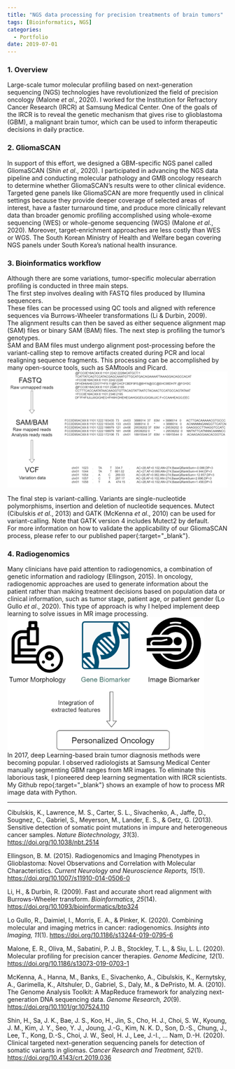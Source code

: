 ```yaml
---
title: "NGS data processing for precision treatments of brain tumors"
tags: [Bioinformatics, NGS]
categories:
  - Portfolio
date: 2019-07-01
---
```


### 1. Overview  
Large-scale tumor molecular profiling based on next-generation sequencing (NGS) technologies have revolutionized the field of precision oncology (Malone *et al*., 2020). I worked for the Institution for Refractory Cancer Research (IRCR) at Samsung Medical Center. One of the goals of the IRCR is to reveal the genetic mechanism that gives rise to glioblastoma (GBM), a malignant brain tumor, which can be used to inform therapeutic decisions in daily practice.  

### 2. GliomaSCAN  
In support of this effort, we designed a GBM-specific NGS panel called GliomaSCAN (Shin *et al*., 2020). I participated in advancing the NGS data pipeline and conducting molecular pathology and GMB oncology research to determine whether GliomaSCAN’s results were to other clinical evidence. Targeted gene panels like GliomaSCAN are more frequently used in clinical settings because they provide deeper coverage of selected areas of interest, have a faster turnaround time, and produce more clinically relevant data than broader genomic profiling accomplished using whole-exome sequencing (WES) or whole-genome sequencing (WGS) (Malone *et al*., 2020). Moreover, target-enrichment approaches are less costly than WES or WGS. The South Korean Ministry of Health and Welfare began covering NGS panels under South Korea’s national health insurance.   

### 3. Bioinformatics workflow  
Although there are some variations, tumor-specific molecular aberration profiling is conducted in three main steps.  
The first step involves dealing with FASTQ files produced by Illumina sequencers.  
These files can be processed using QC tools and aligned with reference sequences via Burrows-Wheeler transformations (Li & Durbin, 2009).  
The alignment results can then be saved as either sequence alignment map (SAM) files or binary SAM (BAM) files. The next step is profiling the tumor’s genotypes.  
SAM and BAM files must undergo alignment post-processing before the variant-calling step to remove artifacts created during PCR and local realigning sequence fragments. This processing can be accomplished by many open-source tools, such as SAMtools and Picard.   
![bi](/assets/img_ngs/Bioinformatics_variation.png)  
  
The final step is variant-calling. Variants are single-nucleotide polymorphisms, insertion and deletion of nucleotide sequences. Mutect (Cibulskis *et al*., 2013) and GATK (McKenna *et al*., 2010) can be used for variant-calling. Note that GATK version 4 includes Mutect2 by default.  
For more information on how to validate the applicability of our GliomaSCAN process, please refer to our published paper[<i class="fas fa-paperclip"></i>](https://doi.org/10.4143/crt.2019.036){:target="_blank"}.  
  
### 4. Radiogenomics  
Many clinicians have paid attention to radiogenomics, a combination of genetic information and radiology (Ellingson, 2015). In oncology, radiogenomic approaches are used to generate information about the patient rather than making treatment decisions based on population data or clinical information, such as tumor stage, patient age, or patient gender (Lo Gullo *et al*., 2020). This type of approach is why I helped implement deep learning to solve issues in MR image processing.  
<img src="/assets/img_ngs/Biomarker.png" alt="biomarker" width="450" />  
In 2017, deep Learning-based brain tumor diagnosis methods were becoming popular. I observed radiologists at Samsung Medical Center manually segmenting GBM ranges from MR images. To eliminate this laborious task, I pioneered deep learning segmentation with IRCR scientists. My Github repo[<i class="fab fa-github"></i>](https://github.com/Seonwhee-Genome/Radiology){:target="_blank"} shows an example of how to process MR image data with Python.  
   
-----  
  
Cibulskis, K., Lawrence, M. S., Carter, S. L., Sivachenko, A., Jaffe, D., Sougnez, C., Gabriel, S., Meyerson, M., Lander, E. S., & Getz, G. (2013). Sensitive detection of somatic point mutations in impure and heterogeneous cancer samples. *Nature Biotechnology, 31*(3). https://doi.org/10.1038/nbt.2514  
  
Ellingson, B. M. (2015). Radiogenomics and Imaging Phenotypes in Glioblastoma: Novel Observations and Correlation with Molecular Characteristics. *Current Neurology and Neuroscience Reports, 15*(1). https://doi.org/10.1007/s11910-014-0506-0  
  
Li, H., & Durbin, R. (2009). Fast and accurate short read alignment with Burrows-Wheeler transform. *Bioinformatics, 25*(14). https://doi.org/10.1093/bioinformatics/btp324  
  
Lo Gullo, R., Daimiel, I., Morris, E. A., & Pinker, K. (2020). Combining molecular and imaging metrics in cancer: radiogenomics. *Insights into Imaging, 11*(1). https://doi.org/10.1186/s13244-019-0795-6  
  
Malone, E. R., Oliva, M., Sabatini, P. J. B., Stockley, T. L., & Siu, L. L. (2020). Molecular profiling for precision cancer therapies. *Genome Medicine, 12*(1). https://doi.org/10.1186/s13073-019-0703-1  
  
McKenna, A., Hanna, M., Banks, E., Sivachenko, A., Cibulskis, K., Kernytsky, A., Garimella, K., Altshuler, D., Gabriel, S., Daly, M., & DePristo, M. A. (2010). The Genome Analysis Toolkit: A MapReduce framework for analyzing next-generation DNA sequencing data. *Genome Research, 20*(9). https://doi.org/10.1101/gr.107524.110  
  
Shin, H., Sa, J. K., Bae, J. S., Koo, H., Jin, S., Cho, H. J., Choi, S. W., Kyoung, J. M., Kim, J. Y., Seo, Y. J., Joung, J.-G., Kim, N. K. D., Son, D.-S., Chung, J., Lee, T., Kong, D.-S., Choi, J. W., Seol, H. J., Lee, J.-I., … Nam, D.-H. (2020). Clinical targeted next-generation sequencing panels for detection of somatic variants in gliomas. *Cancer Research and Treatment, 52*(1). https://doi.org/10.4143/crt.2019.036

